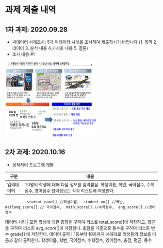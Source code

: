 # 과제 제출 내역

 ## 1차 과제: 2020.09.28
  - 빅데이터 사례조사: 5개 빅데이터 사례를 조사하여 제출하시기 바랍니다 (1. 목적 2. 데이터 3. 분석 내용 4.가시화 내용 5. 결론)
  - 조사 내용 #1
  <p>
<div class=pull-center>
<img src="./images/BigdataExample1.png" border="0" width="300" height="250">
</div> 
</p>

## 2차 과제: 2020.10.16
  - 성적처리 프로그램 개발

구분 | 내용
  ------------ | -------------
  입력데이터 | 10명의 학생에 대해 다음 정보를 입력받음. 학생이름, 학번, 국어점수, 수학점수, 영어점수 입력정보는 각각 리스트에 저장한다.
              
              
              
              student_name[] //학생이름,  student_no[] //학번,  natlang_score[] // 국어점수,  math_score[] //수학점수,  eng_score[] //영어점수
   데이터 처리 | 모든 학생에 대한 총점을 구하여 리스트 total_score[]에 저장하고, 평균을 구하여 리스트  avg_score[]에 저장한다.
                총점을 기준으로 등수를 구하여 리스트 변수  grade[] 에 저장한다.
   데이터 출력 | 1등부터 10등까지 차례대로 학생들의 정보를 다음과 같이 출력한다.
                학생이름, 학번, 국어점수, 수학점수, 영어점수, 총점, 평균, 등수
